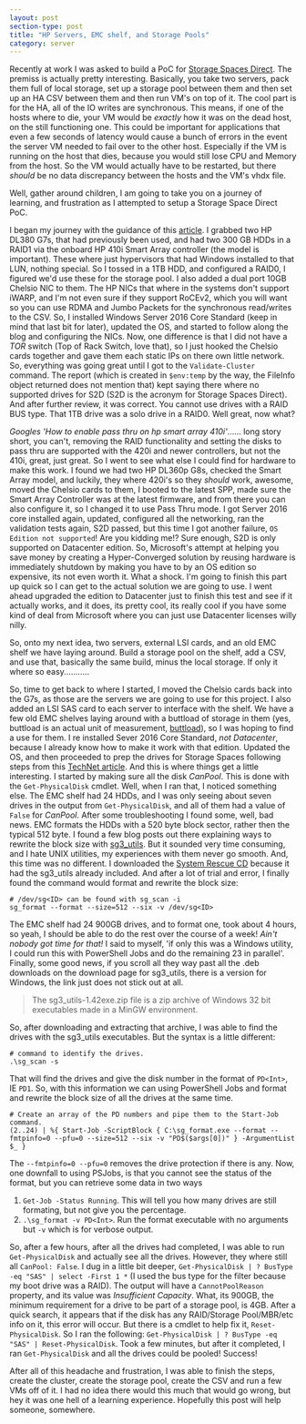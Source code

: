 ```yaml
---
layout: post
section-type: post
title: "HP Servers, EMC shelf, and Storage Pools"
category: server
---
```


Recently at work I was asked to build a PoC for [Storage Spaces Direct](https://docs.microsoft.com/en-us/windows-server/storage/storage-spaces/storage-spaces-direct-overview).  The premiss is actually pretty interesting.  Basically, you take two servers, pack them full of local storage, set up a storage pool between them and then set up an HA CSV between them and then run VM's on top of it.  The cool part is for the HA, all of the IO writes are synchronous.  This means, if one of the hosts where to die, your VM would be _exactly_ how it was on the dead host, on the still functioning one.  This could be important for applications that even a few seconds of latency would cause a bunch of errors in the event the server VM needed to fail over to the other host.  Especially if the VM is running on the host that dies, because you would still lose CPU and Memory from the host.  So the VM would actually have to be restarted, but there _should_ be no data discrepancy between the hosts and the VM's vhdx file.
 
 Well, gather around children, I am going to take you on a journey of learning, and frustration as I attempted to setup a Storage Space Direct PoC.

I began my journey with the guidance of this [article](https://docs.microsoft.com/en-us/windows-server/storage/storage-spaces/hyper-converged-solution-using-storage-spaces-direct).  I grabbed two HP DL380 G7s, that had previously been used, and had two 300 GB HDDs in a RAID1 via the onboard HP 410i Smart Array controller (the model is important).  These where just hypervisors that had Windows installed to that LUN, nothing special.  So I tossed in a 1TB HDD, and configured a RAID0, I figured we'd use these for the storage pool.  I also added a dual port 10GB Chelsio NIC to them.  The HP NICs that where in the systems don't support iWARP, and I'm not even sure if they support RoCEv2, which you will want so you can use RDMA and Jumbo Packets for the synchronous read/writes to the CSV.  So, I installed Windows Server 2016 Core Standard (keep in mind that last bit for later), updated the OS, and started to follow along the blog and configuring the NICs.  Now, one difference is that I did not have a _TOR_ switch (Top of Rack Switch, love that), so I just hooked the Chelsio cards together and gave them each static IPs on there own little network.  So, everything was going great until I got to the `Validate-Cluster` command.  The report (which is created in `$env:temp` by the way, the FileInfo object returned does not mention that) kept saying there where no supported drives for S2D (S2D is the acronym for Storage Spaces Direct).  And after further review, it was correct.  You cannot use drives with a RAID BUS type.  That 1TB drive was a solo drive in a RAID0.  Well great, now what?

 _Googles 'How to enable pass thru on hp smart array 410i'_...... long story short, you can't, removing the RAID functionality and setting the disks to pass thru are supported with the 420i and newer controllers, but not the 410i, great, just great.  So I went to see what else I could find for hardware to make this work.  I found we had two HP DL360p G8s, checked the Smart Array model, and luckily, they where 420i's so they _should_ work, awesome, moved the Chelsio cards to them, I booted to the latest SPP, made sure the Smart Array Controller was at the latest firmware, and from there you can also configure it, so I changed it to use Pass Thru mode.  I got Server 2016 core installed again, updated, configured all the networking, ran the validation tests again, S2D passed, but this time I got another failure, `OS Edition not supported`!  Are you kidding me!?  Sure enough, S2D is only supported on Datacenter edition.  So, Microsoft's attempt at helping you save money by creating a Hyper-Converged solution by reusing hardware is immediately shutdown by making you have to by an OS edition so expensive, its not even worth it.  What a shock.  I'm going to finish this part up quick so I can get to the actual solution we are going to use.  I went ahead upgraded the edition to Datacenter just to finish this test and see if it actually works, and it does, its pretty cool, its really cool if you have some kind of deal from Microsoft where you can just use Datacenter licenses willy nilly.

 So, onto my next idea, two servers, external LSI cards, and an old EMC shelf we have laying around.  Build a storage pool on the shelf, add a CSV, and use that, basically the same build, minus the local storage.  If only it where so easy...........

So, time to get back to where I started, I moved the Chelsio cards back into the G7s, as those are the servers we are going to use for this project.  I also added an LSI SAS card to each server to interface with the shelf.  We have a few old EMC shelves laying around with a buttload of storage in them (yes, buttload is an actual unit of measurement, [buttload](https://www.quora.com/If-someone-says-to-%E2%80%9Cbring-a-buttload-of-the-stuff-%E2%80%9D-how-much-should-you-bring-How-much-is-a-buttload-precisely-in-terms-of-a-numerical-measurement)), so I was hoping to find a use for them.  I re installed Sever 2016 Core Standard, _not Datacenter_, because I already know how to make it work with that edition.  Updated the OS, and then proceeded to prep the drives for Storage Spaces following steps from this [TechNet article](https://technet.microsoft.com/en-us/library/jj822937(v=ws.11).aspx).  And this is where things get a little interesting.  I started by making sure all the disk _CanPool_.  This is done with the `Get-PhysicalDisk` cmdlet.  Well, when I ran that, I noticed something else.  The EMC shelf had 24 HDDs, and I was only seeing about seven drives in the output from `Get-PhysicalDisk`, and all of them had a value of `False` for _CanPool_.  After some troubleshooting I found some, well, bad news.  EMC formats the HDDs with a 520 byte block sector, rather then the typical 512 byte.  I found a few blog posts out there explaining ways to rewrite the block size with [sg3_utils](http://sg.danny.cz/sg/sg3_utils.html).  But it sounded very time consuming, and I hate UNIX utilities, my experiences with them never go smooth.  And, this time was no different.  I downloaded the [System Rescue CD](http://www.system-rescue-cd.org/Download/) because it had the sg3_utils already included.  And after a lot of trial and error, I finally found the command would format and rewrite the block size:

```
# /dev/sg<ID> can be found with sg_scan -i
sg_format --format --size=512 --six -v /dev/sg<ID>
```

The EMC shelf had 24 900GB drives, and to format one, took about 4 hours, so yeah, I should be able to do the rest over the course of a week!  _Ain't nobody got time for that!_  I said to myself, 'if only this was a Windows utility, I could run this with PowerShell Jobs and do the remaining 23 in parallel'.  Finally, some good news, if you scroll all they way past all the .deb downloads on the download page for sg3_utils, there is a version for Windows, the link just does not stick out at all.

> The sg3_utils-1.42exe.zip file is a zip archive of Windows 32 bit executables made in a MinGW environment. 

So, after downloading and extracting that archive, I was able to find the drives with the sg3_utils executables.  But the syntax is a little different:

```
# command to identify the drives.
.\sg_scan -s
```

That will find the drives and give the disk number in the format of `PD<Int>`, IE `PD1`.  So, with this information we can using PowerShell Jobs and format and rewrite the block size of all the drives at the same time.

```
# Create an array of the PD numbers and pipe them to the Start-Job command.
(2..24) | %{ Start-Job -ScriptBlock { C:\sg_format.exe --format --fmtpinfo=0 --pfu=0 --size=512 --six -v "PD$($args[0])" } -ArgumentList $_ }
```

The `--fmtpinfo=0 --pfu=0` removes the drive protection if there is any.  Now, one downfall to using PSJobs, is that you cannot see the status of the format, but you can retrieve some data in two ways

1. `Get-Job -Status Running`.  This will tell you how many drives are still formating, but not give you the percentage.
2. `.\sg_format -v PD<Int>`.  Run the format executable with no arguments but `-v` which is for verbose output.

So, after a few hours, after all the drives had completed, I was able to run `Get-PhysicalDisk` and actually see all the drives.  However, they where still all `CanPool: False`.  I dug in a little bit deeper, `Get-PhysicalDisk | ? BusType -eq "SAS" | select -First 1 *` (I used the bus type for the filter because my boot drive was a RAID).  The output will have a `CannotPoolReason` property, and its value was _Insufficient Capacity_.  What, its 900GB, the minimum requirement for a drive to be part of a storage pool, is 4GB.  After a quick search, it appears that if the disk has any RAID/Storage Pool/MBR/etc info on it, this error will occur.  But there is a cmdlet to help fix it, `Reset-PhysicalDisk`.  So I ran the following: `Get-PhysicalDisk | ? BusType -eq "SAS" | Reset-PhysicalDisk`.  Took a few minutes, but after it completed, I ran `Get-PhysicalDisk` and all the drives could be pooled!  Success!

After all of this headache and frustration, I was able to finish the steps, create the cluster, create the storage pool, create the CSV and run a few VMs off of it.  I had no idea there would this much that would go wrong, but hey it was one hell of a learning experience.  Hopefully this post will help someone, somewhere.  
